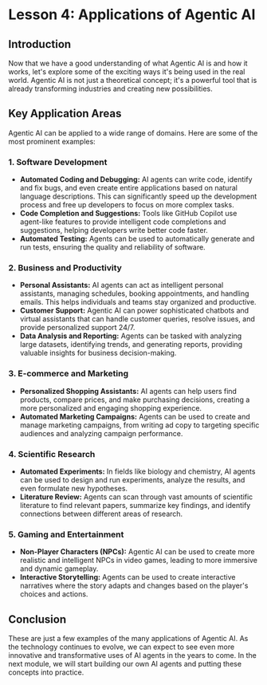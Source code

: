 # Lesson 4: Applications of Agentic AI

## Introduction

Now that we have a good understanding of what Agentic AI is and how it works, let's explore some of the exciting ways it's being used in the real world. Agentic AI is not just a theoretical concept; it's a powerful tool that is already transforming industries and creating new possibilities.

## Key Application Areas

Agentic AI can be applied to a wide range of domains. Here are some of the most prominent examples:

### 1. Software Development

*   **Automated Coding and Debugging:** AI agents can write code, identify and fix bugs, and even create entire applications based on natural language descriptions. This can significantly speed up the development process and free up developers to focus on more complex tasks.
*   **Code Completion and Suggestions:** Tools like GitHub Copilot use agent-like features to provide intelligent code completions and suggestions, helping developers write better code faster.
*   **Automated Testing:** Agents can be used to automatically generate and run tests, ensuring the quality and reliability of software.

### 2. Business and Productivity

*   **Personal Assistants:** AI agents can act as intelligent personal assistants, managing schedules, booking appointments, and handling emails. This helps individuals and teams stay organized and productive.
*   **Customer Support:** Agentic AI can power sophisticated chatbots and virtual assistants that can handle customer queries, resolve issues, and provide personalized support 24/7.
*   **Data Analysis and Reporting:** Agents can be tasked with analyzing large datasets, identifying trends, and generating reports, providing valuable insights for business decision-making.

### 3. E-commerce and Marketing

*   **Personalized Shopping Assistants:** AI agents can help users find products, compare prices, and make purchasing decisions, creating a more personalized and engaging shopping experience.
*   **Automated Marketing Campaigns:** Agents can be used to create and manage marketing campaigns, from writing ad copy to targeting specific audiences and analyzing campaign performance.

### 4. Scientific Research

*   **Automated Experiments:** In fields like biology and chemistry, AI agents can be used to design and run experiments, analyze the results, and even formulate new hypotheses.
*   **Literature Review:** Agents can scan through vast amounts of scientific literature to find relevant papers, summarize key findings, and identify connections between different areas of research.

### 5. Gaming and Entertainment

*   **Non-Player Characters (NPCs):** Agentic AI can be used to create more realistic and intelligent NPCs in video games, leading to more immersive and dynamic gameplay.
*   **Interactive Storytelling:** Agents can be used to create interactive narratives where the story adapts and changes based on the player's choices and actions.

## Conclusion

These are just a few examples of the many applications of Agentic AI. As the technology continues to evolve, we can expect to see even more innovative and transformative uses of AI agents in the years to come. In the next module, we will start building our own AI agents and putting these concepts into practice.
